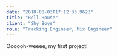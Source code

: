 ```yaml
---
date: "2018-08-03T17:12:33.962Z"
title: "Bell House"
client: "Shy Boys"
role: "Tracking Engineer, Mix Engineer"
---
```


Oooooh-weeee, my first project!

